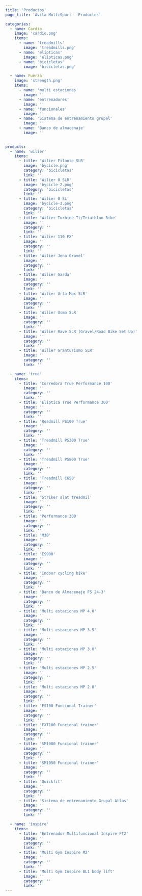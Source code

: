 ```yaml
---
title: 'Productos'
page_title: 'Avila MultiSport - Productos'

categories:
  - name: Cardio
    image: 'cardio.png'
    items:
      - name: 'treadmills'
        image: 'treadmills.png'
      - name: 'elípticas'
        image: 'elipticas.png'
      - name: 'bicicletas'
        image: 'bicicletas.png'

  - name: Fuerza
    image: 'strength.png'
    items:
      - name: 'multi estaciones'
        image: ''
      - name: 'entrenadores'
        image: ''
      - name: 'funcionales'
        image: ''
      - name: 'Sistema de entrenamiento grupal'
        image: ''
      - name: 'Banco de almacenaje'
        image: ''
      

products:
  - name: 'wilier'
    items:
      - title: 'Wilier Filante SLR'
        image: 'bycicle.png'
        category: 'bicicletas'
        link: ''
      - title: 'Wilier 0 SLR'
        image: 'bycicle-2.png'
        category: 'bicicletas'
        link: ''
      - title: 'Wilier 0 SL'
        image: 'bycicle-3.png'
        category: 'bicicletas'
        link: ''
      - title: 'Wilier Turbine Tt/Triathlon Bike'
        image: ''
        category: ''
        link: ''
      - title: 'Wilier 110 FX'
        image: ''
        category: ''
        link: ''
      - title: 'Wilier Jena Gravel'
        image: ''
        category: ''
        link: ''
      - title: 'Wilier Garda'
        image: ''
        category: ''
        link: ''
      - title: 'Wilier Urta Max SLR'
        image: ''
        category: ''
        link: ''
      - title: 'Wilier Usma SLR'
        image: ''
        category: ''
        link: ''
      - title: 'Wilier Rave SLR (Gravel/Road Bike Set Up)'
        image: ''
        category: ''
        link: ''
      - title: 'Wilier Granturismo SLR'
        image: ''
        category: ''
        link: ''

  - name: 'true'
    items:
      - title: 'Corredora True Performance 100'
        image: ''
        category: ''
        link: ''
      - title: 'Elíptica True Performance 300'
        image: ''
        category: ''
        link: ''
      - title: 'Readmill PS100 True'
        image: ''
        category: ''
        link: ''
      - title: 'Treadmill PS300 True'
        image: ''
        category: ''
        link: ''
      - title: 'Treadmill PS800 True'
        image: ''
        category: ''
        link: ''
      - title: 'Treadmill C650'
        image: ''
        category: ''
        link: ''
      - title: 'Striker slat treadmil'
        image: ''
        category: ''
        link: ''
      - title: 'Performance 300'
        image: ''
        category: ''
        link: ''
      - title: 'M30'
        image: ''
        category: ''
        link: ''
      - title: 'ES900'
        image: ''
        category: ''
        link: ''
      - title: 'Indoor cycling bike'
        image: ''
        category: ''
        link: ''
      - title: 'Banco de Almacenaje FS 24-3'
        image: ''
        category: ''
        link: ''
      - title: 'Multi estaciones MP 4.0'
        image: ''
        category: ''
        link: ''
      - title: 'Multi estaciones MP 3.5'
        image: ''
        category: ''
        link: ''
      - title: 'Multi estaciones MP 3.0'
        image: ''
        category: ''
        link: ''
      - title: 'Multi estaciones MP 2.5'
        image: ''
        category: ''
        link: ''
      - title: 'Multi estaciones MP 2.0'
        image: ''
        category: ''
        link: ''
      - title: 'FS100 Funcional Trainer'
        image: ''
        category: ''
        link: ''
      - title: 'FXT100 Funcional trainer'
        image: ''
        category: ''
        link: ''
      - title: 'SM1000 Funcional trainer'
        image: ''
        category: ''
        link: ''
      - title: 'SM1050 Funcional trainer'
        image: ''
        category: ''
        link: ''
      - title: 'Quickfit'
        image: ''
        category: ''
        link: ''
      - title: 'Sistema de entrenamiento Grupal Atlas'
        image: ''
        category: ''
        link: ''

  - name: 'inspire'
    items:
      - title: 'Entrenador Multifuncional Inspire FT2'
        image: ''
        category: ''
        link: ''
      - title: 'Multi Gym Inspire M2'
        image: ''
        category: ''
        link: ''
      - title: 'Multi Gym Inspire BL1 body lift'
        image: ''
        category: ''
        link: ''
---
```

